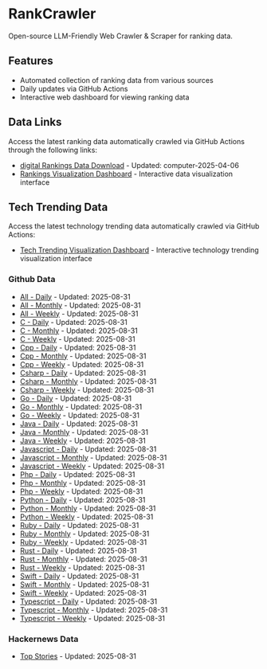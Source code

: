 # RankCrawler

Open-source LLM-Friendly Web Crawler & Scraper for ranking data.

## Features

* Automated collection of ranking data from various sources
* Daily updates via GitHub Actions
* Interactive web dashboard for viewing ranking data


## Data Links

Access the latest ranking data automatically crawled via GitHub Actions through the following links:

* [digital Rankings Data Download](https://github.com/chenjy16/RankCrawler/blob/main/data/1688/digital_computer_2025-04-06.json) - Updated: computer-2025-04-06
* [Rankings Visualization Dashboard](https://chenjy16.github.io/RankCrawler/1688_rankings.html) - Interactive data visualization interface




## Tech Trending Data

Access the latest technology trending data automatically crawled via GitHub Actions:

* [Tech Trending Visualization Dashboard](https://chenjy16.github.io/RankCrawler/tech_trending.html) - Interactive technology trending visualization interface

### Github Data

* [All - Daily](https://github.com/chenjy16/RankCrawler/blob/main/data/github/github_all_daily_2025-08-31.json) - Updated: 2025-08-31
* [All - Monthly](https://github.com/chenjy16/RankCrawler/blob/main/data/github/github_all_monthly_2025-08-31.json) - Updated: 2025-08-31
* [All - Weekly](https://github.com/chenjy16/RankCrawler/blob/main/data/github/github_all_weekly_2025-08-31.json) - Updated: 2025-08-31
* [C - Daily](https://github.com/chenjy16/RankCrawler/blob/main/data/github/github_c_daily_2025-08-31.json) - Updated: 2025-08-31
* [C - Monthly](https://github.com/chenjy16/RankCrawler/blob/main/data/github/github_c_monthly_2025-08-31.json) - Updated: 2025-08-31
* [C - Weekly](https://github.com/chenjy16/RankCrawler/blob/main/data/github/github_c_weekly_2025-08-31.json) - Updated: 2025-08-31
* [Cpp - Daily](https://github.com/chenjy16/RankCrawler/blob/main/data/github/github_cpp_daily_2025-08-31.json) - Updated: 2025-08-31
* [Cpp - Monthly](https://github.com/chenjy16/RankCrawler/blob/main/data/github/github_cpp_monthly_2025-08-31.json) - Updated: 2025-08-31
* [Cpp - Weekly](https://github.com/chenjy16/RankCrawler/blob/main/data/github/github_cpp_weekly_2025-08-31.json) - Updated: 2025-08-31
* [Csharp - Daily](https://github.com/chenjy16/RankCrawler/blob/main/data/github/github_csharp_daily_2025-08-31.json) - Updated: 2025-08-31
* [Csharp - Monthly](https://github.com/chenjy16/RankCrawler/blob/main/data/github/github_csharp_monthly_2025-08-31.json) - Updated: 2025-08-31
* [Csharp - Weekly](https://github.com/chenjy16/RankCrawler/blob/main/data/github/github_csharp_weekly_2025-08-31.json) - Updated: 2025-08-31
* [Go - Daily](https://github.com/chenjy16/RankCrawler/blob/main/data/github/github_go_daily_2025-08-31.json) - Updated: 2025-08-31
* [Go - Monthly](https://github.com/chenjy16/RankCrawler/blob/main/data/github/github_go_monthly_2025-08-31.json) - Updated: 2025-08-31
* [Go - Weekly](https://github.com/chenjy16/RankCrawler/blob/main/data/github/github_go_weekly_2025-08-31.json) - Updated: 2025-08-31
* [Java - Daily](https://github.com/chenjy16/RankCrawler/blob/main/data/github/github_java_daily_2025-08-31.json) - Updated: 2025-08-31
* [Java - Monthly](https://github.com/chenjy16/RankCrawler/blob/main/data/github/github_java_monthly_2025-08-31.json) - Updated: 2025-08-31
* [Java - Weekly](https://github.com/chenjy16/RankCrawler/blob/main/data/github/github_java_weekly_2025-08-31.json) - Updated: 2025-08-31
* [Javascript - Daily](https://github.com/chenjy16/RankCrawler/blob/main/data/github/github_javascript_daily_2025-08-31.json) - Updated: 2025-08-31
* [Javascript - Monthly](https://github.com/chenjy16/RankCrawler/blob/main/data/github/github_javascript_monthly_2025-08-31.json) - Updated: 2025-08-31
* [Javascript - Weekly](https://github.com/chenjy16/RankCrawler/blob/main/data/github/github_javascript_weekly_2025-08-31.json) - Updated: 2025-08-31
* [Php - Daily](https://github.com/chenjy16/RankCrawler/blob/main/data/github/github_php_daily_2025-08-31.json) - Updated: 2025-08-31
* [Php - Monthly](https://github.com/chenjy16/RankCrawler/blob/main/data/github/github_php_monthly_2025-08-31.json) - Updated: 2025-08-31
* [Php - Weekly](https://github.com/chenjy16/RankCrawler/blob/main/data/github/github_php_weekly_2025-08-31.json) - Updated: 2025-08-31
* [Python - Daily](https://github.com/chenjy16/RankCrawler/blob/main/data/github/github_python_daily_2025-08-31.json) - Updated: 2025-08-31
* [Python - Monthly](https://github.com/chenjy16/RankCrawler/blob/main/data/github/github_python_monthly_2025-08-31.json) - Updated: 2025-08-31
* [Python - Weekly](https://github.com/chenjy16/RankCrawler/blob/main/data/github/github_python_weekly_2025-08-31.json) - Updated: 2025-08-31
* [Ruby - Daily](https://github.com/chenjy16/RankCrawler/blob/main/data/github/github_ruby_daily_2025-08-31.json) - Updated: 2025-08-31
* [Ruby - Monthly](https://github.com/chenjy16/RankCrawler/blob/main/data/github/github_ruby_monthly_2025-08-31.json) - Updated: 2025-08-31
* [Ruby - Weekly](https://github.com/chenjy16/RankCrawler/blob/main/data/github/github_ruby_weekly_2025-08-31.json) - Updated: 2025-08-31
* [Rust - Daily](https://github.com/chenjy16/RankCrawler/blob/main/data/github/github_rust_daily_2025-08-31.json) - Updated: 2025-08-31
* [Rust - Monthly](https://github.com/chenjy16/RankCrawler/blob/main/data/github/github_rust_monthly_2025-08-31.json) - Updated: 2025-08-31
* [Rust - Weekly](https://github.com/chenjy16/RankCrawler/blob/main/data/github/github_rust_weekly_2025-08-31.json) - Updated: 2025-08-31
* [Swift - Daily](https://github.com/chenjy16/RankCrawler/blob/main/data/github/github_swift_daily_2025-08-31.json) - Updated: 2025-08-31
* [Swift - Monthly](https://github.com/chenjy16/RankCrawler/blob/main/data/github/github_swift_monthly_2025-08-31.json) - Updated: 2025-08-31
* [Swift - Weekly](https://github.com/chenjy16/RankCrawler/blob/main/data/github/github_swift_weekly_2025-08-31.json) - Updated: 2025-08-31
* [Typescript - Daily](https://github.com/chenjy16/RankCrawler/blob/main/data/github/github_typescript_daily_2025-08-31.json) - Updated: 2025-08-31
* [Typescript - Monthly](https://github.com/chenjy16/RankCrawler/blob/main/data/github/github_typescript_monthly_2025-08-31.json) - Updated: 2025-08-31
* [Typescript - Weekly](https://github.com/chenjy16/RankCrawler/blob/main/data/github/github_typescript_weekly_2025-08-31.json) - Updated: 2025-08-31

### Hackernews Data

* [Top Stories](https://github.com/chenjy16/RankCrawler/blob/main/data/hackernews/hackernews_top_2025-08-31.json) - Updated: 2025-08-31


